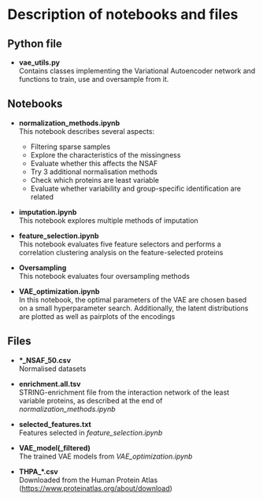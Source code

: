 # Description of notebooks and files

## Python file

* **vae_utils.py**<br>
Contains classes implementing the Variational Autoencoder network and functions to train, use and oversample from it.

## Notebooks

* **normalization_methods.ipynb**<br>
This notebook describes several aspects:
    - Filtering sparse samples
    - Explore the characteristics of the missingness
    - Evaluate whether this affects the NSAF
    - Try 3 additional normalisation methods
    - Check which proteins are least variable
    - Evaluate whether variability and group-specific identification are related

* **imputation.ipynb**<br>
This notebook explores multiple methods of imputation

* **feature_selection.ipynb** <br>
This notebook evaluates five feature selectors and performs a correlation clustering analysis on the feature-selected proteins

* **Oversampling** <br>
This notebook evaluates four oversampling methods

* **VAE_optimization.ipynb**<br>
In this notebook, the optimal parameters of the VAE are chosen based on a small hyperparameter search. Additionally, the latent distributions are plotted as well as pairplots of the encodings

## Files

* **\*_NSAF_50.csv**<br>
Normalised datasets

* **enrichment.all.tsv**<br>
STRING-enrichment file from the interaction network of the least variable proteins, as described at the end of *normalization_methods.ipynb*

* **selected_features.txt**<br>
Features selected in *feature_selection.ipynb*

* **VAE_model(_filtered)**<br>
The trained VAE models from *VAE_optimization.ipynb*

* **THPA_\*.csv** <br>
Downloaded from the Human Protein Atlas (https://www.proteinatlas.org/about/download)